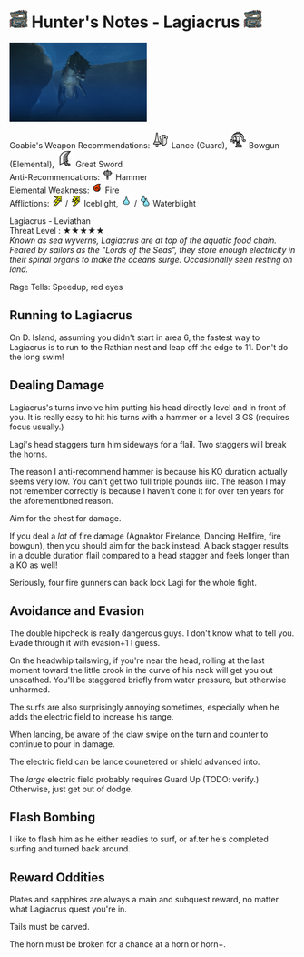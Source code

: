 # <img src="icons/lagiacrus.png" width="32px"> Hunter's Notes - Lagiacrus <img src="icons/lagiacrus.png" width="32px">
<p float="left">
<img src="images/lagiacrus.png" width="48%">
<p float="left">  

Goabie's Weapon Recommendations: <img src="icons/MH3icon-Lance.png"> Lance (Guard), <img src="icons/MH3icon-Medium_Bowgun.png"> Bowgun (Elemental), <img src="icons/MH3icon-Great_Sword.png"> Great Sword  
Anti-Recommendations: <img src="icons/MH3icon-Hammer.png" width="20px"> Hammer  
Elemental Weakness: <img src="icons/-status-Fireblight.png" width="20px"> Fire  
Afflictions: <img src="icons/-status-Thunderblight.png" width="20px"> / <img src="icons/-status-Severe_Thunderblight.png" width="20px"> Iceblight, <img src="icons/-status-Waterblight.png" width="20px"> / <img src="icons/-status-Severe_Waterblight.png" width="20px"> Waterblight

Lagiacrus - Leviathan  
Threat Level : ★★★★★  
*Known as sea wyverns, Lagiacrus are at top of the aquatic food chain.  Feared by sailors as the "Lords of the Seas", they store enough electricity in their spinal organs to make the oceans surge.  Occasionally seen resting on land.*

Rage Tells: Speedup, red eyes

## Running to Lagiacrus
On D. Island, assuming you didn't start in area 6, the fastest way to Lagiacrus is to run to the Rathian nest and leap off the edge to 11. Don't do the long swim!

## Dealing Damage
Lagiacrus's turns involve him putting his head directly level and in front of you. It is really easy to hit his turns with a hammer or a level 3 GS (requires focus usually.)

Lagi's head staggers turn him sideways for a flail. Two staggers will break the horns.

The reason I anti-recommend hammer is because his KO duration actually seems very low. You can't get two full triple pounds iirc. The reason I may not remember correctly is because I haven't done it for over ten years for the aforementioned reason.

Aim for the chest for damage.

If you deal a *lot* of fire damage (Agnaktor Firelance, Dancing Hellfire, fire bowgun), then you should aim for the back instead. A back stagger results in a double duration flail compared to a head stagger and feels longer than a KO as well!

Seriously, four fire gunners can back lock Lagi for the whole fight.

## Avoidance and Evasion
The double hipcheck is really dangerous guys. I don't know what to tell you. Evade through it with evasion+1 I guess.

On the headwhip tailswing, if you're near the head, rolling at the last moment toward the little crook in the curve of his neck will get you out unscathed. You'll be staggered briefly from water pressure, but otherwise unharmed.

The surfs are also surprisingly annoying sometimes, especially when he adds the electric field to increase his range.

When lancing, be aware of the claw swipe on the turn and counter to continue to pour in damage.

The electric field can be lance counetered or shield advanced into.

The *large* electric field probably requires Guard Up (TODO: verify.) Otherwise, just get out of dodge.

## Flash Bombing
I like to flash him as he either readies to surf, or af.ter he's completed surfing and turned back around.

## Reward Oddities
Plates and sapphires are always a main and subquest reward, no matter what Lagiacrus quest you're in.

Tails must be carved.

The horn must be broken for a chance at a horn or horn+.
